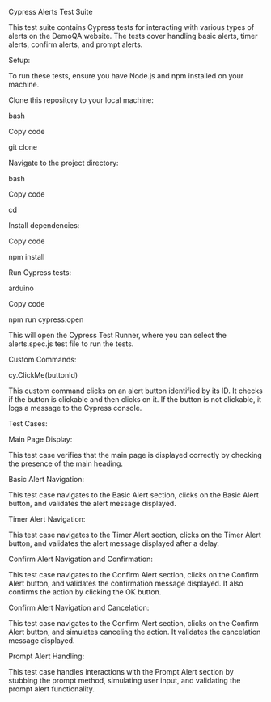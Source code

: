 Cypress Alerts Test Suite

This test suite contains Cypress tests for interacting with various types of alerts on the DemoQA website. The tests cover handling basic alerts, timer alerts, confirm alerts, and prompt alerts.

Setup:

To run these tests, ensure you have Node.js and npm installed on your machine.

Clone this repository to your local machine:

bash

Copy code

git clone <repository-url>

Navigate to the project directory:

bash

Copy code

cd <project-directory>

Install dependencies:

Copy code

npm install

Run Cypress tests:

arduino

Copy code

npm run cypress:open

This will open the Cypress Test Runner, where you can select the alerts.spec.js test file to run the tests.

Custom Commands:

cy.ClickMe(buttonId)

This custom command clicks on an alert button identified by its ID. It checks if the button is clickable and then clicks on it. If the button is not clickable, it logs a message to the Cypress console.


Test Cases:

Main Page Display:

This test case verifies that the main page is displayed correctly by checking the presence of the main heading.



Basic Alert Navigation:

This test case navigates to the Basic Alert section, clicks on the Basic Alert button, and validates the alert message displayed.



Timer Alert Navigation:

This test case navigates to the Timer Alert section, clicks on the Timer Alert button, and validates the alert message displayed after a delay.



Confirm Alert Navigation and Confirmation:

This test case navigates to the Confirm Alert section, clicks on the Confirm Alert button, and validates the confirmation message displayed. It also confirms the action by 
clicking the OK button.



Confirm Alert Navigation and Cancelation:

This test case navigates to the Confirm Alert section, clicks on the Confirm Alert button, and simulates canceling the action. It validates the cancelation message displayed.



Prompt Alert Handling:

This test case handles interactions with the Prompt Alert section by stubbing the prompt method, simulating user input, and validating the prompt alert functionality.



